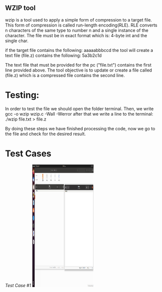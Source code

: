 
## WZIP tool

wzip is a tool used to apply a simple form of compression to a target file. This form of compression is called run-length encoding(RLE). RLE converts n characters of the same type to number n and a single instance of the character. The file must be in exact format which is: 4-byte int and the single char.

if the target file contains the following:
aaaaabbbccd
the tool will create a text file (file.z) contains the following:
5a3b2c1d

The text file that must be provided for the pc ("file.txt") contains the first line provided above. The tool objective is to update or create a file called (file.z) which is a compressed file contains the second line.

# Testing:
In order to test the file we should open the folder terminal. Then, we write 
gcc -o wzip wzip.c -Wall -Werror
after that we write a line to the terminal:
./wzip file.txt > file.z

By doing these steps we have finished processing the code, now we go to the file and check for the desired result.

# Test Cases

*Test Case #1*
<img src="https://github.com/MahmoudKamal01/OS-project-1/blob/main/ZIP/OS%20TEST%20CASES/1.jpg" width="200" height="400" />
